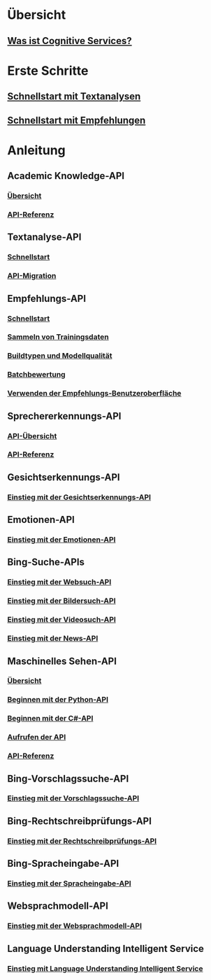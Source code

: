 # Übersicht
## [Was ist Cognitive Services?](https://azure.microsoft.com/services/cognitive-services/)

# Erste Schritte
## [Schnellstart mit Textanalysen](cognitive-services-text-analytics-quick-start.md)
## [Schnellstart mit Empfehlungen](cognitive-services-recommendations-quick-start.md)

# Anleitung
## Academic Knowledge-API
### [Übersicht](https://www.microsoft.com/cognitive-services/academic-knowledge-api/documentation/overview)
### [API-Referenz](https://dev.projectoxford.ai/docs/services/56332331778daf02acc0a50b/operations/565d9001ca73072048922d97)
## Textanalyse-API
### [Schnellstart](cognitive-services-text-analytics-quick-start.md)
### [API-Migration](cognitive-services-text-analytics-api-migration.md)
## Empfehlungs-API
### [Schnellstart](cognitive-services-recommendations-quick-start.md)
### [Sammeln von Trainingsdaten](cognitive-services-recommendations-collecting-data.md)
### [Buildtypen und Modellqualität](cognitive-services-recommendations-buildtypes.md)
### [Batchbewertung](cognitive-services-recommendations-batch-scoring.md)
### [Verwenden der Empfehlungs-Benutzeroberfläche](cognitive-services-recommendations-ui-intro.md)
## Sprechererkennungs-API
### [API-Übersicht](https://www.microsoft.com/cognitive-services/en-us/speaker-recognition-api/documentation)
### [API-Referenz](https://dev.projectoxford.ai/docs/services/563309b6778daf02acc0a508/operations/5645c3271984551c84ec6797)
## Gesichtserkennungs-API
### [Einstieg mit der Gesichtserkennungs-API](https://www.microsoft.com/cognitive-services/en-us/face-api/documentation/overview)
## Emotionen-API
### [Einstieg mit der Emotionen-API](https://www.microsoft.com/cognitive-services/en-us/emotion-api/documentation)
## Bing-Suche-APIs
### [Einstieg mit der Websuch-API](https://www.microsoft.com/cognitive-services/en-us/bing-web-search-api/documentation)
### [Einstieg mit der Bildersuch-API](https://www.microsoft.com/cognitive-services/en-us/bing-image-search-api/documentation)
### [Einstieg mit der Videosuch-API](https://www.microsoft.com/cognitive-services/en-us/bing-video-search-api/documentation)
### [Einstieg mit der News-API](https://www.microsoft.com/cognitive-services/en-us/bing-news-search-api/documentation)
## Maschinelles Sehen-API
### [Übersicht](https://www.microsoft.com/cognitive-services/en-us/computer-vision-api/documentation)
### [Beginnen mit der Python-API](https://www.microsoft.com/cognitive-services/en-us/computer-vision-api/documentation/getstarted/getstartedwithpython)
### [Beginnen mit der C#-API](https://www.microsoft.com/cognitive-services/en-us/computer-vision-api/documentation/getstarted/getstartedvisionapiforwindows)
### [Aufrufen der API](https://www.microsoft.com/cognitive-services/en-us/computer-vision-api/documentation/howtocallvisionapi)
### [API-Referenz](https://dev.projectoxford.ai/docs/services/56f91f2d778daf23d8ec6739/operations/56f91f2e778daf14a499e1fa)
## Bing-Vorschlagssuche-API
### [Einstieg mit der Vorschlagssuche-API](https://www.microsoft.com/cognitive-services/en-us/bing-autosuggest-api/documentation)
## Bing-Rechtschreibprüfungs-API
### [Einstieg mit der Rechtschreibprüfungs-API](https://www.microsoft.com/cognitive-services/en-us/bing-spell-check-api/documentation)
## Bing-Spracheingabe-API
### [Einstieg mit der Spracheingabe-API](https://www.microsoft.com/cognitive-services/en-us/speech-api/documentation/overview)
## Websprachmodell-API
### [Einstieg mit der Websprachmodell-API](https://www.microsoft.com/cognitive-services/en-us/web-language-model-api/documentation)
## Language Understanding Intelligent Service
### [Einstieg mit Language Understanding Intelligent Service](https://www.luis.ai/Help/)




<!--HONumber=Nov16_HO2-->


